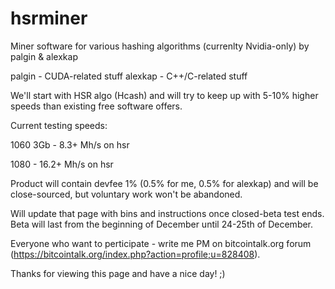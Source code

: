 # hsrminer
Miner software for various hashing algorithms (currenlty Nvidia-only) by palgin & alexkap

palgin - CUDA-related stuff
alexkap - C++/C-related stuff

We'll start with HSR algo (Hcash) and will try to keep up with 5-10% higher speeds than existing free software offers.

Current testing speeds:

1060 3Gb - 8.3+ Mh/s on hsr

1080 - 16.2+ Mh/s on hsr

Product will contain devfee 1% (0.5% for me, 0.5% for alexkap) and will be close-sourced, but voluntary work won't be abandoned.

Will update that page with bins and instructions once closed-beta test ends. 
Beta will last from the beginning of December until 24-25th of December.

Everyone who want to perticipate - write me PM on bitcointalk.org forum (https://bitcointalk.org/index.php?action=profile;u=828408).

Thanks for viewing this page and have a nice day! ;)
